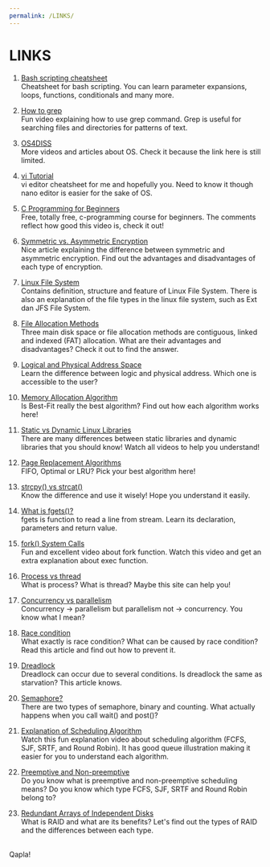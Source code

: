 ```yaml
---
permalink: /LINKS/
---
```


# LINKS

1. [Bash scripting cheatsheet](https://devhints.io/bash)<br>
Cheatsheet for bash scripting.
You can learn parameter expansions, loops, functions, conditionals and many more.

2. [How to grep](https://www.youtube.com/watch?v=VGgTmxXp7xQ&ab_channel=CoreySchafer)<br>
Fun video explaining how to use grep command.
Grep is useful for searching files and directories for patterns of text.

3. [OS4DISS](https://osp4diss.vlsm.org/osp-115.html)<br>
More videos and articles about OS.
Check it because the link here is still limited.

4. [vi Tutorial](https://www.tutorialspoint.com/unix/unix-vi-editor.htm)<br>
vi editor cheatsheet for me and hopefully you.
Need to know it though nano editor is easier for the sake of OS.

5. [C Programming for Beginners](https://www.youtube.com/watch?v=KJgsSFOSQv0&ab_channel=freeCodeCamp.org)<br>
Free, totally free, c-programming course for beginners.
The comments reflect how good this video is, check it out!

6. [Symmetric vs. Asymmetric Encryption](https://www.trentonsystems.com/blog/symmetric-vs-asymmetric-encryption)<br> 
Nice article explaining the difference between symmetric and asymmetric encryption.
Find out the advantages and disadvantages of each type of encryption.

7. [Linux File System](https://www.javatpoint.com/linux-file-system)<br>
Contains definition, structure and feature of Linux File System.
There is also an explanation of the file types in the linux file system, such as Ext dan JFS File System.

8. [File Allocation Methods](https://www.geeksforgeeks.org/file-allocation-methods/)<br>
Three main disk space or file allocation methods are contiguous, linked and indexed (FAT) allocation. What are their advantages and disadvantages? Check it out to find the answer.

9. [Logical and Physical Address Space](https://www.studytonight.com/operating-system/os-logical-and-physical-address-space)<br>
Learn the difference between logic and physical address. Which one is accessible to the user?

10. [Memory Allocation Algorithm](https://www.geeksforgeeks.org/partition-allocation-methods-in-memory-management/)<br>
Is Best-Fit really the best algorithm? Find out how each algorithm works here!

11. [Static vs Dynamic Linux Libraries](https://medium.com/swlh/linux-basics-static-libraries-vs-dynamic-libraries-a7bcf8157779)<br>
There are many differences between static libraries and dynamic libraries that you should know! Watch all videos to help you understand!

12. [Page Replacement Algorithms](https://www.geeksforgeeks.org/page-replacement-algorithms-in-operating-systems/)<br>
FIFO, Optimal or LRU? Pick your best algorithm here!

13. [strcpy() vs strcat()](https://www.guru99.com/stdstring-class-in-cpp.html)<br>
Know the difference and use it wisely! Hope you understand it easily.

14. [What is fgets()?](https://www.tutorialspoint.com/c_standard_library/c_function_fgets.htm)<br>
fgets is function to read a line from stream. Learn its declaration, parameters and return value.

15. [fork() System Calls](https://www.youtube.com/watch?v=IFEFVXvjiHY&ab_channel=NesoAcademy)<br>
Fun and excellent video about fork function. Watch this video and get an extra explanation about exec function.

16. [Process vs thread](https://www.guru99.com/difference-between-process-and-thread.html)<br>
What is process? What is thread? Maybe this site can help you!

17. [Concurrency vs parallelism](https://stackoverflow.com/questions/1050222/what-is-the-difference-between-concurrency-and-parallelism)<br>
Concurrency -> parallelism but parallelism not -> concurrency. You know what I mean?

18. [Race condition](https://searchstorage.techtarget.com/definition/race-condition)<br>
What exactly is race condition? What can be caused by race condition? Read this article and find out how to prevent it.

19. [Dreadlock](https://www.guru99.com/deadlock-in-operating-system.html)<br>
Dreadlock can occur due to several conditions. Is dreadlock the same as starvation? This article knows.

20. [Semaphore?](https://www.guru99.com/semaphore-in-operating-system.html)<br>
There are two types of semaphore, binary and counting. What actually happens when you call wait() and post()?

21. [Explanation of Scheduling Algorithm](https://www.youtube.com/watch?v=exlaEOVRWQM)<br>
Watch this fun explanation video about scheduling algorithm (FCFS, SJF, SRTF, and Round Robin). It has good queue illustration making it easier for you to understand each algorithm.

22. [Preemptive and Non-preemptive](https://www.tutorialspoint.com/preemptive-and-non-preemptive-scheduling)<br>
Do you know what is preemptive and non-preemptive scheduling means? Do you know which type FCFS, SJF, SRTF and Round Robin belong to?

23. [Redundant Arrays of Independent Disks](https://www.geeksforgeeks.org/raid-redundant-arrays-of-independent-disks/)<br>
What is RAID and what are its benefits? Let's find out the types of RAID and the differences between each type.

<br>
Qapla!
